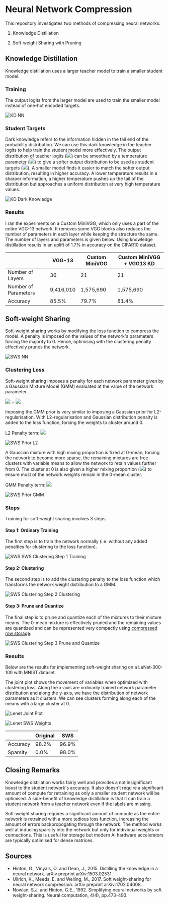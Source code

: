 # Neural Network Compression

This repository investigates two methods of compressing neural networks:

1. Knowledge Distillation

2. Soft-weight Sharing with Pruning

## Knowledge Distillation

Knowledge distillation uses a larger teacher model to train a smaller student model.

### Training

The output logits from the larger model are used to train the smaller model instead of one-hot encoded targets.

![KD NN](figs/gifs/KD_NN.gif?raw=true "KD NN")

### Student Targets

Dark knowledge refers to the information hidden in the tail end of the probability distribution. We can use this dark knowledge in the teacher logits to help train the student model more effectively. The output distribution of teacher logits (<img src="https://render.githubusercontent.com/render/math?math=$z$&mode=inline">) can be smoothed by a temperature parameter (<img src="https://render.githubusercontent.com/render/math?math=$T$&mode=inline">) to give a softer output distribution to be used as student targets (<img src="https://render.githubusercontent.com/render/math?math=$q$&mode=inline">). A smaller model finds it easier to match the softer output distribution, resulting in higher accuracy. A lower temperature results in a sharper information, a higher temperature pushes up the tail of the distribution but approaches a uniform distribution at very high temperature values.

![KD Dark Knowledge](figs/gifs/KD_Dark_Knowledge.gif?raw=true "KD Dark Knowledge")

### Results

I ran the experiments on a Custom MiniVGG, which only uses a part of the entire VGG-13 network. It removes some VGG blocks also reduces the number of parameters in each layer while keeping the structure the same. The number of layers and parameters is given below. Using knowledge distillation results in an uplift of 1.7% in accuracy on the CIFAR10 dataset.

|                      | VGG-13    | Custom MiniVGG | Custom MiniVGG + VGG13 KD |
|----------------------|-----------|----------------|---------------------------|
| Number of Layers     | 36        | 21             | 21                        |
| Number of Parameters | 9,416,010 | 1,575,690      | 1,575,690                 |
| Accuracy             | 85.5%     | 79.7%          | 81.4%                     |

## Soft-weight Sharing

Soft-weight sharing works by modifying the loss function to compress the model. A penalty is imposed on the values of the network's parameters forcing the majority to 0. Hence, optimising with the clustering penalty effectively prunes the network.

![SWS NN](figs/gifs/SWS_NN.gif?raw=true "SWS NN")

### Clustering Loss

Soft-weight sharing imposes a penalty for each network parameter given by a Gaussian Mixture Model (GMM) evaluated at the value of the network parameter.

<img src="https://render.githubusercontent.com/render/math?math=\text{Accuracy Loss} \times \text{Clustering Loss} \times \text{Trade-off Parameter}&mode=inline"> =
<img src="https://render.githubusercontent.com/render/math?math=-\frac{1}{N} \sum_{i=1}^{N}y_i \log (\hat{y_i}) \times \tau \times \sum_{i=1}^{N} \log \sum_{j=0}^{J} \pi_j \mathcal{N}(w_i | \mu_j, \sigma_j^2)&mode=inline">

Imposing the GMM prior is very similar to imposing a Gaussian prior for L2-regularisation. With L2-regularisation and Gaussian distribution penalty is added to the loss function, forcing the weights to cluster around 0.

L2 Penalty term: <img src="https://render.githubusercontent.com/render/math?math=p(w) = \sum_{i=1} \mathcal{N}(w_i | 0, \sigma^2)&mode=inline">

![SWS Prior L2](figs/gifs/SWS_Priors_L2.gif?raw=true "SWS Prior L2")

A Gaussian mixture with high mixing proportion is fixed at 0-mean, forcing the network to become more sparse, the remaining mixtures are free-clusters with variable means to allow the network to retain values further from 0. The cluster at 0 is also given a higher mixing proportion (<img src="https://render.githubusercontent.com/render/math?math=\pi_0&mode=inline">) to ensure most of the network weights remain in the 0-mean cluster.

GMM Penalty term: <img src="https://render.githubusercontent.com/render/math?math=\small{p(w) = \prod_{i=1}^{N} \sum_{j=0}^{J} \pi_j \mathcal{N}(w_i | \mu_j, \sigma_j^2)}&mode=inline">

![SWS Prior GMM](figs/gifs/SWS_Priors_GMM.gif?raw=true "SWS Prior GMM")

### Steps

Training for soft-weight sharing involves 3 steps.

#### Step 1: Ordinary Training

The first step is to train the network normally (i.e. without any added penalties for clustering to the loss function).

![SWS SWS Clustering Step 1 Training](figs/gifs/SWS_Clustering_1_training.gif?raw=true "SWS Clustering Step 1 Training")

#### Step 2: Clustering

The second step is to add the clustering penalty to the loss function which transforms the network weight distribution to a GMM.

![SWS Clustering Step 2 Clustering](figs/gifs/SWS_Clustering_2_clustering.gif?raw=true "SWS Clustering Step 2 Clustering")

#### Step 3: Prune and Quantize

The final step is to prune and quantize each of the mixtures to their mixture means. The 0-mean mixture is effectively pruned and the remaining values are quantized and can be represented very compactly using [compressed row storage](https://en.wikipedia.org/wiki/Sparse_matrix).

![SWS Clustering Step 3 Prune and Quantize](figs/gifs/SWS_Clustering_3_prune_quantize.gif?raw=true "SWS Clustering Step 1 Prune and Quantize")

### Results

Below are the results for implementing soft-weight sharing on a LeNet-300-100 with MNIST dataset.

The joint plot shows the movement of variables when optimized with clustering loss. Along the x-axis are ordinarily trained network parameter distribution and along the y-axis, we have the distribution of network parameters as it clusters. We can see clusters forming along each of the means with a large cluster at 0.

![Lenet Joint Plot](figs/lenet_jp.gif?raw=true "Lenet Joint Plot")

![Lenet SWS Weights](figs/lenet_sws_weights.gif?raw=true "Lenet SWS Weights")

|          | Original | SWS   |
|----------|----------|-------|
| Accuracy | 98.2%    | 96.9% |
| Sparsity | 0.0%     | 98.0% |

## Closing Remarks

Knowledge distillation works fairly well and provides a not insignificant boost to the student network's accuracy. It also doesn't require a significant amount of compute for retraining as only a smaller student network will be optimised. A side-benefit of knowledge distillation is that it can train a student network from a teacher network even if the labels are missing.

Soft-weight sharing requires a significant amount of compute as the entire network is retrained with a more tedious loss function, increasing the amount of errors backpropogating through the network. The method works well at inducing sparsity into the network but only for individual weights or connections. This is useful for storage but modern AI hardware accelerators are typically optimised for dense matrices.



## Sources
- Hinton, G., Vinyals, O. and Dean, J., 2015. Distilling the knowledge in a neural network. arXiv preprint arXiv:1503.02531.
- Ullrich, K., Meeds, E. and Welling, M., 2017. Soft weight-sharing for neural network compression. arXiv preprint arXiv:1702.04008.
- Nowlan, S.J. and Hinton, G.E., 1992. Simplifying neural networks by soft weight-sharing. Neural computation, 4(4), pp.473-493.
